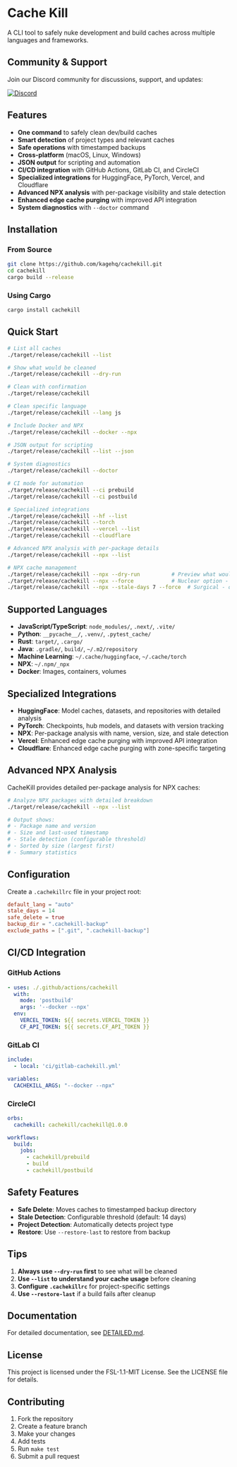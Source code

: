 # Cache Kill

A CLI tool to safely nuke development and build caches across multiple languages and frameworks.

## Community & Support

Join our Discord community for discussions, support, and updates:

[![Discord](https://img.shields.io/badge/Discord-Join%20our%20community-7289DA?style=for-the-badge&logo=discord&logoColor=white)](https://discord.gg/KqdBcqRk5E)

## Features
- **One command** to safely clean dev/build caches
- **Smart detection** of project types and relevant caches
- **Safe operations** with timestamped backups
- **Cross-platform** (macOS, Linux, Windows)
- **JSON output** for scripting and automation
- **CI/CD integration** with GitHub Actions, GitLab CI, and CircleCI
- **Specialized integrations** for HuggingFace, PyTorch, Vercel, and Cloudflare
- **Advanced NPX analysis** with per-package visibility and stale detection
- **Enhanced edge cache purging** with improved API integration
- **System diagnostics** with `--doctor` command

## Installation

### From Source
```bash
git clone https://github.com/kagehq/cachekill.git
cd cachekill
cargo build --release
```

### Using Cargo
```bash
cargo install cachekill
```

## Quick Start

```bash
# List all caches
./target/release/cachekill --list

# Show what would be cleaned
./target/release/cachekill --dry-run

# Clean with confirmation
./target/release/cachekill

# Clean specific language
./target/release/cachekill --lang js

# Include Docker and NPX
./target/release/cachekill --docker --npx

# JSON output for scripting
./target/release/cachekill --list --json

# System diagnostics
./target/release/cachekill --doctor

# CI mode for automation
./target/release/cachekill --ci prebuild
./target/release/cachekill --ci postbuild

# Specialized integrations
./target/release/cachekill --hf --list
./target/release/cachekill --torch
./target/release/cachekill --vercel --list
./target/release/cachekill --cloudflare

# Advanced NPX analysis with per-package details
./target/release/cachekill --npx --list

# NPX cache management
./target/release/cachekill --npx --dry-run          # Preview what would be cleaned
./target/release/cachekill --npx --force            # Nuclear option - clear all NPX caches
./target/release/cachekill --npx --stale-days 7 --force  # Surgical - only stale packages
```

## Supported Languages

- **JavaScript/TypeScript**: `node_modules/`, `.next/`, `.vite/`
- **Python**: `__pycache__/`, `.venv/`, `.pytest_cache/`
- **Rust**: `target/`, `.cargo/`
- **Java**: `.gradle/`, `build/`, `~/.m2/repository`
- **Machine Learning**: `~/.cache/huggingface`, `~/.cache/torch`
- **NPX**: `~/.npm/_npx`
- **Docker**: Images, containers, volumes

## Specialized Integrations

- **HuggingFace**: Model caches, datasets, and repositories with detailed analysis
- **PyTorch**: Checkpoints, hub models, and datasets with version tracking
- **NPX**: Per-package analysis with name, version, size, and stale detection
- **Vercel**: Enhanced edge cache purging with improved API integration
- **Cloudflare**: Enhanced edge cache purging with zone-specific targeting

## Advanced NPX Analysis

CacheKill provides detailed per-package analysis for NPX caches:

```bash
# Analyze NPX packages with detailed breakdown
./target/release/cachekill --npx --list

# Output shows:
# - Package name and version
# - Size and last-used timestamp
# - Stale detection (configurable threshold)
# - Sorted by size (largest first)
# - Summary statistics
```

## Configuration

Create a `.cachekillrc` file in your project root:

```toml
default_lang = "auto"
stale_days = 14
safe_delete = true
backup_dir = ".cachekill-backup"
exclude_paths = [".git", ".cachekill-backup"]
```

## CI/CD Integration

### GitHub Actions
```yaml
- uses: ./.github/actions/cachekill
  with:
    mode: 'postbuild'
    args: '--docker --npx'
  env:
    VERCEL_TOKEN: ${{ secrets.VERCEL_TOKEN }}
    CF_API_TOKEN: ${{ secrets.CF_API_TOKEN }}
```

### GitLab CI
```yaml
include:
  - local: 'ci/gitlab-cachekill.yml'

variables:
  CACHEKILL_ARGS: "--docker --npx"
```

### CircleCI
```yaml
orbs:
  cachekill: cachekill/cachekill@1.0.0

workflows:
  build:
    jobs:
      - cachekill/prebuild
      - build
      - cachekill/postbuild
```

## Safety Features

- **Safe Delete**: Moves caches to timestamped backup directory
- **Stale Detection**: Configurable threshold (default: 14 days)
- **Project Detection**: Automatically detects project type
- **Restore**: Use `--restore-last` to restore from backup

## Tips

1. **Always use `--dry-run` first** to see what will be cleaned
2. **Use `--list` to understand your cache usage** before cleaning
3. **Configure `.cachekillrc`** for project-specific settings
4. **Use `--restore-last`** if a build fails after cleanup

## Documentation

For detailed documentation, see [DETAILED.md](DETAILED.md).

## License

This project is licensed under the FSL-1.1-MIT License. See the LICENSE file for details.

## Contributing

1. Fork the repository
2. Create a feature branch
3. Make your changes
4. Add tests
5. Run `make test`
6. Submit a pull request
